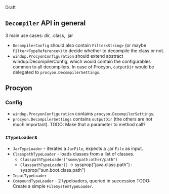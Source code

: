 Draft

## `Decompiler` API in general

3 main use cases: dir, .class, .jar

* `DecompilerConfig` should also contain `Filter<String>` (or maybe `Filter<TypeReference>`) to decide whether to decompile the class or not.
* `windup.ProcyonConfiguration` should extend abstract windup.DecompilerConfig<T>, which would contain the configurables common to all decompilers. In case of Procyon, `outputDir` would be delegated to `procyon.DecompilerSettings`.

## Procyon

### Config
* `windup.ProcyonConfiguration` contains `procyon.DecompilerSettings`.
* `procyon.DecompilerSettings` contains `outputDir` (the others are not much important). TODO: Make that a parameter to method call?



### `ITypeLoader`s

* `JarTypeLoader` - iterates a `JarFile`, expects a .jar `File` as input.
* `ClasspathTypeLoader` - loads classes from a list of classes.
    * `ClasspathTypeLoader("some/path:other/path")`
    * `ClasspathTypeLoader()` -> sysprop("java.class.path") : sysprop("sun.boot.class.path")
* `InputTypeLoader`
* `CompoundTypeLoader` - 2 typeloaders, queried in succession
TODO: Create a simple `FileSystemTypeLoader`.